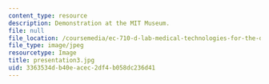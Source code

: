 ```yaml
---
content_type: resource
description: Demonstration at the MIT Museum.
file: null
file_location: /coursemedia/ec-710-d-lab-medical-technologies-for-the-developing-world-spring-2010/3363534db40eacec2df4b058dc236d41_presentation3.jpg
file_type: image/jpeg
resourcetype: Image
title: presentation3.jpg
uid: 3363534d-b40e-acec-2df4-b058dc236d41
---
```


